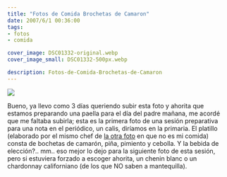 ```yaml
---
title: "Fotos de Comida Brochetas de Camaron"
date: 2007/6/1 00:36:00
tags: 
- fotos
- comida

cover_image: DSC01332-original.webp 
cover_image_small: DSC01332-500px.webp

description: Fotos-de-Comida-Brochetas-de-Camaron
---
```



[![](DSC01332)](DSC01332-original.webp)  

Bueno, ya llevo como 3 días queriendo subir esta foto y ahorita que estamos preparando una paella para el día del padre mañana, me acordé que me faltaba subirla; esta es la primera foto de una sesión preparativa para una nota en el periódico, un calis, diríamos en la primaria. El platillo (elaborado por el mismo chef de <a href="/2007/1/2/Fotos-de-comida:-el-montaje/">la otra foto</a>
 en que no es mi comida) consta de bochetas de camarón, piña, pimiento y cebolla. Y la bebida de elección?.. mm.. eso mejor lo dejo para la siguiente foto de esta sesión, pero si estuviera forzado a escoger ahorita, un chenin blanc o un chardonnay californiano (de los que NO saben a mantequilla).
